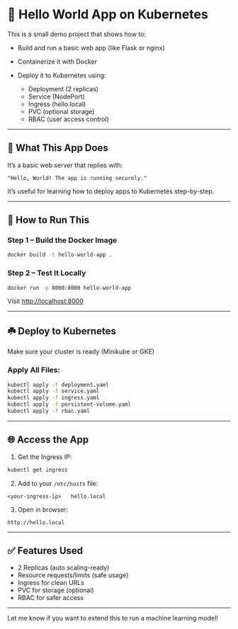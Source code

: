 # 👋 Hello World App on Kubernetes

This is a small demo project that shows how to:

* Build and run a basic web app (like Flask or nginx)
* Containerize it with Docker
* Deploy it to Kubernetes using:

  * Deployment (2 replicas)
  * Service (NodePort)
  * Ingress (hello.local)
  * PVC (optional storage)
  * RBAC (user access control)

---

## 🚀 What This App Does

It’s a basic web server that replies with:

```
"Hello, World! The app is running securely."
```

It’s useful for learning how to deploy apps to Kubernetes step-by-step.

---

## 💪 How to Run This

### Step 1 – Build the Docker Image

```bash
docker build -t hello-world-app .
```

### Step 2 – Test It Locally

```bash
docker run -p 8000:8000 hello-world-app
```

Visit [http://localhost:8000](http://localhost:8000)

---

## ☘️ Deploy to Kubernetes

Make sure your cluster is ready (Minikube or GKE)

### Apply All Files:

```bash
kubectl apply -f deployment.yaml
kubectl apply -f service.yaml
kubectl apply -f ingress.yaml
kubectl apply -f persistent-volume.yaml
kubectl apply -f rbac.yaml
```

---

## 🌐 Access the App

1. Get the Ingress IP:

```bash
kubectl get ingress
```

2. Add to your `/etc/hosts` file:

```
<your-ingress-ip>   hello.local
```

3. Open in browser:

```
http://hello.local
```

---

## ✅ Features Used

* 2 Replicas (auto scaling-ready)
* Resource requests/limits (safe usage)
* Ingress for clean URLs
* PVC for storage (optional)
* RBAC for safer access

---

Let me know if you want to extend this to run a machine learning model!
